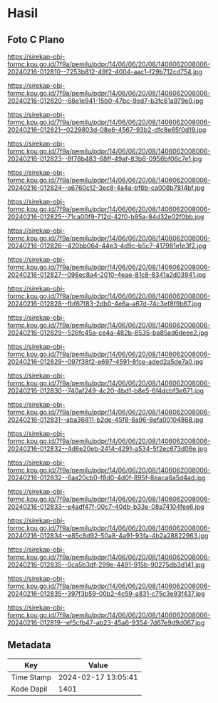 # Hasil

## Foto C Plano

https://sirekap-obj-formc.kpu.go.id/7f9a/pemilu/pdpr/14/06/06/20/08/1406062008006-20240216-012810--7253b812-49f2-4004-aac1-f29b712cd754.jpg

https://sirekap-obj-formc.kpu.go.id/7f9a/pemilu/pdpr/14/06/06/20/08/1406062008006-20240216-012820--68e1e941-15b0-47bc-9ed7-b3fc61a979e0.jpg

https://sirekap-obj-formc.kpu.go.id/7f9a/pemilu/pdpr/14/06/06/20/08/1406062008006-20240216-012821--0229803d-08e6-4567-93b2-dfc8e65f0d19.jpg

https://sirekap-obj-formc.kpu.go.id/7f9a/pemilu/pdpr/14/06/06/20/08/1406062008006-20240216-012823--8f78b483-68ff-49af-83b6-0956bf06c7e1.jpg

https://sirekap-obj-formc.kpu.go.id/7f9a/pemilu/pdpr/14/06/06/20/08/1406062008006-20240216-012824--a6760c12-3ec8-4a4a-bf8b-ca008b7814bf.jpg

https://sirekap-obj-formc.kpu.go.id/7f9a/pemilu/pdpr/14/06/06/20/08/1406062008006-20240216-012825--71ca00f9-712d-42f0-b95a-84d32e02f0bb.jpg

https://sirekap-obj-formc.kpu.go.id/7f9a/pemilu/pdpr/14/06/06/20/08/1406062008006-20240216-012826--420bb064-44e3-4d9c-b5c7-417981e1e3f2.jpg

https://sirekap-obj-formc.kpu.go.id/7f9a/pemilu/pdpr/14/06/06/20/08/1406062008006-20240216-012827--098ec8a4-2010-4eae-81c8-8341a2d03941.jpg

https://sirekap-obj-formc.kpu.go.id/7f9a/pemilu/pdpr/14/06/06/20/08/1406062008006-20240216-012828--fbf67f83-2db0-4e6a-a67d-74c3ef8f9b67.jpg

https://sirekap-obj-formc.kpu.go.id/7f9a/pemilu/pdpr/14/06/06/20/08/1406062008006-20240216-012829--526fc45a-ce4a-482b-8535-ba85ad6deee2.jpg

https://sirekap-obj-formc.kpu.go.id/7f9a/pemilu/pdpr/14/06/06/20/08/1406062008006-20240216-012829--097f38f2-e697-4591-8fce-aded2a5de7a0.jpg

https://sirekap-obj-formc.kpu.go.id/7f9a/pemilu/pdpr/14/06/06/20/08/1406062008006-20240216-012830--740af249-4c20-4bd1-b8e5-6f4dcbf3e671.jpg

https://sirekap-obj-formc.kpu.go.id/7f9a/pemilu/pdpr/14/06/06/20/08/1406062008006-20240216-012831--aba36811-b2de-45f8-8a96-8efa00104868.jpg

https://sirekap-obj-formc.kpu.go.id/7f9a/pemilu/pdpr/14/06/06/20/08/1406062008006-20240216-012832--4d6e20eb-2414-4291-a534-5f2ec673d06e.jpg

https://sirekap-obj-formc.kpu.go.id/7f9a/pemilu/pdpr/14/06/06/20/08/1406062008006-20240216-012832--6aa20cb0-f8d0-4d0f-895f-8eaca6a5d4ad.jpg

https://sirekap-obj-formc.kpu.go.id/7f9a/pemilu/pdpr/14/06/06/20/08/1406062008006-20240216-012833--e4adf47f-00c7-40db-b33e-08a74104fee6.jpg

https://sirekap-obj-formc.kpu.go.id/7f9a/pemilu/pdpr/14/06/06/20/08/1406062008006-20240216-012834--e85c8d92-50a8-4a91-93fa-4b2a28822963.jpg

https://sirekap-obj-formc.kpu.go.id/7f9a/pemilu/pdpr/14/06/06/20/08/1406062008006-20240216-012835--0ca5b3df-299e-4491-915b-90275db3d141.jpg

https://sirekap-obj-formc.kpu.go.id/7f9a/pemilu/pdpr/14/06/06/20/08/1406062008006-20240216-012835--397f3b59-00b2-4c59-a831-c75c3e93f437.jpg

https://sirekap-obj-formc.kpu.go.id/7f9a/pemilu/pdpr/14/06/06/20/08/1406062008006-20240216-012819--ef5cfb47-ab23-45a6-9354-7d67e9d9d067.jpg


## Metadata

| Key        | Value               |
| ---------- | ------------------- |
| Time Stamp | 2024-02-17 13:05:41 |
| Kode Dapil | 1401                |



